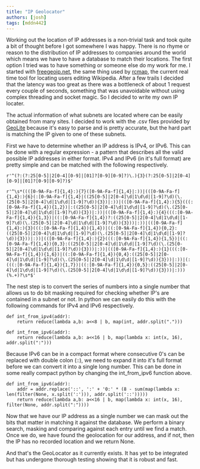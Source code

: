 ```yaml
---
title: "IP Geolocator"
authors: [josh]
tags: [mddn442]
---
```



Working out the location of IP addresses is a non-trivial task and took quite a bit of thought before I got somewhere I was happy. There is no rhyme or reason to the distribution of IP addresses to companies around the world which means we have to have a database to match their locations. The first option I tried was to have something or someone else do my work for me. I started with [freegeoip.net][geo-url], the same thing used by [rcmap][rcmap-url], the current real time tool for locating users editing Wikipedia. After a few trails I decided that the latency was too great as there was a bottleneck of about 1 request every couple of seconds, something that was unavoidable without using complex threading and socket magic. So I decided to write my own IP locater.


The actual information of what subnets are located where can be easily obtained from many sites. I decided to work with the .csv files provided by [GeoLite][ip-db] because it's easy to parse and is pretty accurate, but the hard part is matching the IP given to one of these subnets.

First we have to determine whether an IP address is IPv4, or IPv6. This can be done with a regular expression - a pattern that describes all the valid possible IP addresses in either format. IPv4 and IPv6 (in it's full format) are pretty simple and can be matched with the following respectively.

	r'^(?:(?:25[0-5]|2[0-4][0-9]|[01]?[0-9][0-9]?)\.){3}(?:25[0-5]|2[0-4][0-9]|[01]?[0-9][0-9]?)$'

	r'^\s*((([0-9A-Fa-f]{1,4}:){7}([0-9A-Fa-f]{1,4}|:))|(([0-9A-Fa-f]{1,4}:){6}(:[0-9A-Fa-f]{1,4}|((25[0-5]|2[0-4]\d|1\d\d|[1-9]?\d)(\.(25[0-5]|2[0-4]\d|1\d\d|[1-9]?\d)){3})|:))|(([0-9A-Fa-f]{1,4}:){5}(((:[0-9A-Fa-f]{1,4}){1,2})|:((25[0-5]|2[0-4]\d|1\d\d|[1-9]?\d)(\.(25[0-5]|2[0-4]\d|1\d\d|[1-9]?\d)){3})|:))|(([0-9A-Fa-f]{1,4}:){4}(((:[0-9A-Fa-f]{1,4}){1,3})|((:[0-9A-Fa-f]{1,4})?:((25[0-5]|2[0-4]\d|1\d\d|[1-9]?\d)(\.(25[0-5]|2[0-4]\d|1\d\d|[1-9]?\d)){3}))|:))|(([0-9A-Fa-f]{1,4}:){3}(((:[0-9A-Fa-f]{1,4}){1,4})|((:[0-9A-Fa-f]{1,4}){0,2}:((25[0-5]|2[0-4]\d|1\d\d|[1-9]?\d)(\.(25[0-5]|2[0-4]\d|1\d\d|[1-9]?\d)){3}))|:))|(([0-9A-Fa-f]{1,4}:){2}(((:[0-9A-Fa-f]{1,4}){1,5})|((:[0-9A-Fa-f]{1,4}){0,3}:((25[0-5]|2[0-4]\d|1\d\d|[1-9]?\d)(\.(25[0-5]|2[0-4]\d|1\d\d|[1-9]?\d)){3}))|:))|(([0-9A-Fa-f]{1,4}:){1}(((:[0-9A-Fa-f]{1,4}){1,6})|((:[0-9A-Fa-f]{1,4}){0,4}:((25[0-5]|2[0-4]\d|1\d\d|[1-9]?\d)(\.(25[0-5]|2[0-4]\d|1\d\d|[1-9]?\d)){3}))|:))|(:(((:[0-9A-Fa-f]{1,4}){1,7})|((:[0-9A-Fa-f]{1,4}){0,5}:((25[0-5]|2[0-4]\d|1\d\d|[1-9]?\d)(\.(25[0-5]|2[0-4]\d|1\d\d|[1-9]?\d)){3}))|:)))(%.+)?\s*$'


The nest step is to convert the series of numbers into a single number that allows us to do bit masking required for checking whether IP's are contained in a subnet or not. In python we can easily do this with the following commands for IPv4 and IPv6 respectively.

	def int_from_ipv4(addr):
		return reduce(lambda a,b: a<<8 | b, map(int, addr.split(".")))

	def int_from_ipv6(addr):
		return reduce(lambda a,b: a<<16 | b, map(lambda x: int(x, 16), addr.split(":")))


Because IPv6 can be in a compact format where consecutive 0's can be replaced with double colon (::), we need to expand it into it's full format before we can convert it into a single long number. This can be done in some really compact python by changing the int_from_ipv6 function above.

	def int_from_ipv6(addr):
		addr = addr.replace('::', ':' + '0:' * (8 - sum(map(lambda x: len(filter(None, x.split(':'))), addr.split('::')))))
		return reduce(lambda a,b: a<<16 | b, map(lambda x: int(x, 16), filter(None, addr.split(":"))))


Now that we have our IP address as a single number we can mask out the bits that matter in matching it against the database. We perform a binary search, masking and comparing against each entry until we find a match. Once we do, we have found the geolocation for our address, and if not, then the IP has no recorded location and we return None.

And that's the GeoLocator as it currently exists. It has yet to be integrated but has undergone thorough testing showing that it is robust and fast.


[geo-url]: http://freegeoip.net/
[rcmap-url]: http://rcmap.hatnote.com/#en
[ip-db]: http://dev.maxmind.com/geoip/legacy/geolite/